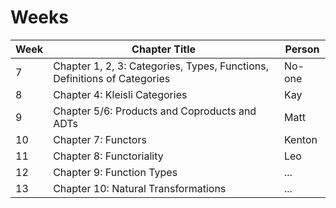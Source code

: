 # Weeks

|Week|Chapter Title|Person|
|----|-------------|------|
| 7  |Chapter 1, 2, 3: Categories, Types, Functions, Definitions of Categories|No-one|
| 8  |Chapter 4: Kleisli Categories | Kay
| 9|Chapter 5/6: Products and Coproducts and ADTs | Matt
|10|Chapter 7: Functors | Kenton
|11|Chapter 8: Functoriality | Leo
|12|Chapter 9: Function Types | ...
|13|Chapter 10: Natural Transformations | ...
